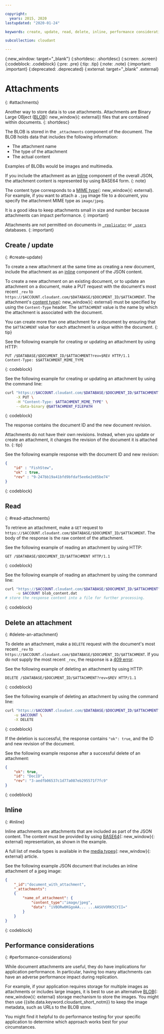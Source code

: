 ```yaml
---

copyright:
  years: 2015, 2020
lastupdated: "2020-01-24"

keywords: create, update, read, delete, inline, performance considerations, BLOB, attachments, 

subcollection: cloudant

---
```


{:new_window: target="_blank"}
{:shortdesc: .shortdesc}
{:screen: .screen}
{:codeblock: .codeblock}
{:pre: .pre}
{:tip: .tip}
{:note: .note}
{:important: .important}
{:deprecated: .deprecated}
{:external: target="_blank" .external}

<!-- Acrolinx: 2019-09-06 -->

# Attachments
{: #attachments}

Another way to store data is to use attachments.
Attachments are Binary Large OBject ([BLOB](http://en.wikipedia.org/wiki/Binary_large_object){: new_window}{: external})
files that are contained within documents.
{: shortdesc}

The BLOB is stored in the `_attachments` component of the document.
The BLOB holds data that includes the following information:

- The attachment name
- The type of the attachment
- The actual content

Examples of BLOBs would be images and multimedia.

If you include the attachment as an [inline](/docs/Cloudant?topic=cloudant-attachments#inline) component of the overall JSON, the attachment content is represented by using BASE64 form.
{: note}

The content type corresponds to a [MIME type](http://en.wikipedia.org/wiki/Internet_media_type#List_of_common_media_types){: new_window}{: external}.
For example,
if you want to attach a `.jpg` image file to a document,
you specify the attachment MIME type as `image/jpeg`.

It is a good idea to keep attachments small in size and number because attachments can impact performance.
{: important}

Attachments are not permitted on documents in [`_replicator`](/docs/Cloudant?topic=cloudant-replication-api#replication-document-format) or [`_users`](/docs/Cloudant/api?topic=cloudant-authorization#using-the-_users-database-with-cloudant-nosql-db) databases.
{: important}

## Create / update
{: #create-update}

To create a new attachment at the same time as creating a new document, include the attachment as an [inline](/docs/Cloudant?topic=cloudant-attachments#inline) component of the JSON content.

To create a new attachment on an existing document,
or to update an attachment on a document,
make a PUT request with the document's most recent `_rev` to `https://$ACCOUNT.cloudant.com/$DATABASE/$DOCUMENT_ID/$ATTACHMENT`.
The attachment's [content type](http://en.wikipedia.org/wiki/Internet_media_type#List_of_common_media_types){: new_window}{: external}
must be specified by using the `Content-Type` header.
The `$ATTACHMENT` value is the name by which the attachment is associated with the document.

You can create more than one attachment for a document by ensuring that the `$ATTACHMENT` value for each attachment is unique within the document.
{: tip}

See the following example for creating or updating an attachment by using HTTP:

```HTTP
PUT /$DATABASE/$DOCUMENT_ID/$ATTACHMENT?rev=$REV HTTP/1.1
Content-Type: $$ATTACHMENT_MIME_TYPE
```
{: codeblock}

See the following example for creating or updating an attachment by using the command line:

```sh
curl "https://$ACCOUNT.cloudant.com/$DATABASE/$DOCUMENT_ID/$ATTACHMENT?rev=$REV" \
	 -X PUT \
	 -H "Content-Type: $ATTACHMENT_MIME_TYPE" \
	 --data-binary @$ATTACHMENT_FILEPATH
```
{: codeblock}

<!--

See the following example for creating or updating an attachment by using Javascript:

```javascript
var nano = require('nano');
var fs = require('fs');
var account = nano("https://$ACCOUNT:$PASSWORD@$ACCOUNT.cloudant.com");
var db = account.use($DATABASE);
fs.readFile($FILEPATH, function (err, data) {
	if (!err) {
		db.attachment.insert($DOCUMENT_ID, $ATTACHMENT, data, $ATTACHMENT_MIME_TYPE, {
			rev: $REV
		},
		function (err, body) {
			if (!err)
				console.log(body);
		}
	}
});
```
{: codeblock}

-->

The response contains the document ID and the new document revision.

Attachments do not have their own revisions. Instead, when you update or create an attachment, it changes the revision of the document it is attached to. 
{: tip}

See the following example response with the document ID and new revision:

```json
{
	"id" : "FishStew",
	"ok" : true,
	"rev" : "9-247bb19a41bfd9bfdaf5ee6e2e05be74"
}
```
{: codeblock}

## Read
{: #read-attachments}

To retrieve an attachment,
make a `GET` request to `https://$ACCOUNT.cloudant.com/$DATABASE/$DOCUMENT_ID/$ATTACHMENT`.
The body of the response is the raw content of the attachment.

See the following example of reading an attachment by using HTTP:

```http
GET /$DATABASE/$DOCUMENT_ID/$ATTACHMENT HTTP/1.1
```
{: codeblock}

See the following example of reading an attachment by using the command line:

```sh
curl "https://$ACCOUNT.cloudant.com/$DATABASE/$DOCUMENT_ID/$ATTACHMENT" \
	 -u $ACCOUNT blob_content.dat
# store the response content into a file for further processing.
```
{: codeblock}

<!--

See the following example of reading an attachment by using Javascript:

```javascript
var nano = require('nano');
var account = nano("https://$ACCOUNT:$PASSWORD@$ACCOUNT.cloudant.com");
var db = account.use($DATABASE);
db.attachment.get($DOCUMENT_ID, $FILENAME, function (err, body) {
	if (!err) {
		console.log(body);
	}
});
```
{: codeblock}

-->

## Delete an attachment
{: #delete-an-attachment}

To delete an attachment,
make a `DELETE` request with the document's most recent `_rev`
to `https://$ACCOUNT.cloudant.com/$DATABASE/$DOCUMENT_ID/$ATTACHMENT`.
If you do not supply the most recent `_rev`,
the response is a [409 error](/docs/Cloudant?topic=cloudant-http#http-status-codes).

See the following example of deleting an attachment by using HTTP:

```http
DELETE /$DATABASE/$DOCUMENT_ID/$ATTACHMENT?rev=$REV HTTP/1.1
```
{: codeblock}

See the following example of deleting an attachment by using the command line:

```sh
curl "https://$ACCOUNT.cloudant.com/$DATABASE/$DOCUMENT_ID/$ATTACHMENT?rev=$REV" \
	-u $ACCOUNT \
	-X DELETE
```
{: codeblock}

<!--

See the following example of deleting an attachment by using Javascript:

```javascript
var nano = require('nano');
var account = nano("https://$ACCOUNT:$PASSWORD@$ACCOUNT.cloudant.com");
var db = account.use($DATABASE);
db.attachment.destroy($DOCUMENT_ID, $FILENAME, $REV, function (err, body) {
	if (!err) {
		console.log(body);
	}
});
```
{: codeblock}

-->

If the deletion is successful,
the response contains `"ok": true`,
and the ID and new revision of the document.

See the following example response after a successful delete of an attachment:

```json
{
	"ok": true,
	"id": "DocID",
	"rev": "3-aedfb06537c1d77a087eb295571f7fc9"
}
```
{: codeblock}

## Inline
{: #inline}

Inline attachments are attachments that are included as part of the JSON content.
The content must be provided by using [BASE64](https://en.wikipedia.org/wiki/Base64){: new_window}{: external} representation,
as shown in the example.

A full list of media types is available in the [media types](http://en.wikipedia.org/wiki/Internet_media_type#List_of_common_media_types){: new_window}{: external} article.

See the following example JSON document that includes an inline attachment of a jpeg image:

```json
{
	"_id":"document_with_attachment",
	"_attachments":
	{
		"name_of_attachment": {
			"content_type":"image/jpeg",
			"data": "iVBORw0KGgoAA... ...AASUVORK5CYII="
		}
	}
}
```
{: codeblock}

## Performance considerations
{: #performance-considerations}

While document attachments are useful,
they do have implications for application performance.
In particular,
having too many attachments can have an adverse performance impact during replication.

For example,
if your application requires storage for multiple images as attachments or includes large images,
it is best to use an alternative [BLOB](https://en.wikipedia.org/wiki/Binary_large_object){: new_window}{: external}
storage mechanism to store the images.
You might then use {{site.data.keyword.cloudant_short_notm}} to keep
the image metadata,
such as URLs to the BLOB store.

You might find it helpful to do performance testing for your specific application
to determine which approach works best for your circumstances.